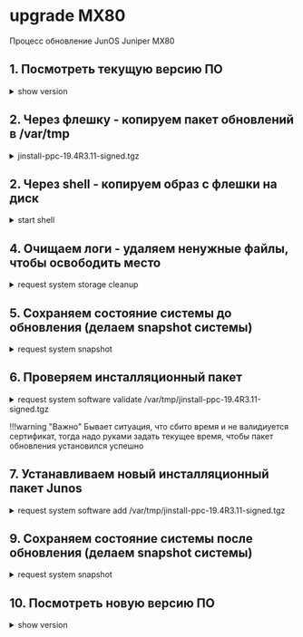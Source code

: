 # upgrade MX80

Процесс обновление JunOS Juniper MX80  


##  1. Посмотреть текущую версию ПО
<details><summary>show version</summary>
<p>

```bash
admin@MBR> show version 
	Hostname: MBR

	Model: mx80
	Junos: 15.1R7.8
	JUNOS Base OS boot [15.1R7.8]
	JUNOS Base OS Software Suite [15.1R7.8]
	JUNOS Crypto Software Suite [15.1R7.8]
	JUNOS Packet Forwarding Engine Support (MX80) [15.1R7.8]
	JUNOS Web Management [15.1R7.8]
	JUNOS Online Documentation [15.1R7.8]
	JUNOS Services Application Level Gateways [15.1R7.8]
	JUNOS Services Jflow Container package [15.1R7.8]
	JUNOS Services Stateful Firewall [15.1R7.8]
	JUNOS Services NAT [15.1R7.8]
	JUNOS Services RPM [15.1R7.8]
	JUNOS Services Captive Portal and Content Delivery Container package [15.1R7.8]
	JUNOS Macsec Software Suite [15.1R7.8]
	JUNOS Services Crypto [15.1R7.8]
	JUNOS Services IPSec [15.1R7.8]
	JUNOS Kernel Software Suite [15.1R7.8]
```
</p>
</details>

##  2. Через флешку - копируем пакет обновлений в /var/tmp 
<details><summary>jinstall-ppc-19.4R3.11-signed.tgz</summary>
<p>
</p>
</details>

##  2. Через shell - копируем образ с флешки на диск 
<details><summary>start shell</summary>
<p>
```bash
	!!!По факту прсто попадаешь в shell FreeBSD!!!
	!!!Тут действует большинство команд FreeBSD!!!
	admin@MBR> start shell
		%su root
	
	!Просмотр содержимого /var/tmp
	ls -la /var/tmp
		total 789184
		drwxrwxrwt   7 root   field        512 Feb 15 18:53 .
		drwxr-xr-x  34 root   wheel       1024 Feb 16  2020 ..
		drwxr-xr-x   2 root   field        512 Feb 15 17:23 gres-tp
		drwxrwxrwx   2 root   wheel        512 Jan 24  2019 install
		-rw-r--r--   1 admin  field  403906746 Feb 11 16:34 jinstall-ppc-19.4R3.11-signed.tgz
		drwxrwxrwx   2 root   wheel        512 Feb 22  2018 pics
		-r--r--r--   1 root   field        237 Jan 24  2019 preinstall_boot_loader.conf
		drwxr-xr-x   2 root   field        512 Feb 15 17:23 rtsdb
		drwxrwxrwt   2 root   wheel        512 Jan 24  2019 vi.recover
	
	!Проверяем свободное место 
	df -h
		Filesystem             Size    Used   Avail Capacity  Mounted on
		/dev/da0s1a            885M    226M    588M    28%    /
		devfs                  1.0K    1.0K      0B   100%    /dev
		/dev/md0                63M     63M      0B   100%    /packages/mnt/jbase
		/dev/md1               260M    260M      0B   100%    /packages/mnt/jkernel-ppc-15.1R7.8
		/dev/md2               167M    167M      0B   100%    /packages/mnt/jpfe-MX80-15.1R7.8
		/dev/md3                12M     12M      0B   100%    /packages/mnt/jdocs-15.1R7.8
		/dev/md4               115M    115M      0B   100%    /packages/mnt/jroute-ppc-15.1R7.8
		/dev/md5                29M     29M      0B   100%    /packages/mnt/jcrypto-ppc-15.1R7.8
		/dev/md6               270K    270K      0B   100%    /packages/mnt/jmacsec-15.1R7.8
		/dev/md7                26M     26M      0B   100%    /packages/mnt/jweb-ppc-15.1R7.8
		/dev/md8               2.8G     10K    2.6G     0%    /tmp
		/dev/md9               2.8G    2.3M    2.6G     0%    /mfs
		/dev/da0s1e             98M     34K     90M     0%    /config
		procfs                 4.0K    4.0K      0B   100%    /proc
		/dev/da1s1f            2.8G    437M    2.2G    17%    /var
		/var/jails/rest-api    2.8G    437M    2.2G    17%    /packages/mnt/jroute-ppc-15.1R7.8/web-api/var
		/var/jail              2.8G    437M    2.2G    17%    /packages/mnt/jweb-ppc-15.1R7.8/jail/var
		/var/log               2.8G    437M    2.2G    17%    /packages/mnt/jweb-ppc-15.1R7.8/jail/var/log
		devfs                  1.0K    1.0K      0B   100%    /packages/mnt/jweb-ppc-15.1R7.8/jail/dev

	!Создаем директроию для монитровние флешки
		mkdir /var/tmp/usb

	!Монтируем флешку 
		mount -t msdos /dev/da1s1 /var/tmp/usb

	!Копируем ПО в /var/tmp
		cp /var/tmp/usb/jinstall-ppc-19.4R3.11-signed.tgz
	
	!Размонтируем флешку
		unmount /var/tmp/usb

	!Возвращаемся в cli Juniper-a
		cli
</p>
</details>


##  4. Очищаем логи - удаляем ненужные файлы, чтобы освободить место
<details><summary>request system storage cleanup</summary>
<p>
</p>
</details>

##  5. Cохраняем состояние системы  до обновления (делаем snapshot системы)
<details><summary>request system snapshot </summary>
<p>
```bash
	request system snapshot 
	Verifying compatibility of destination media partitions...
	Running newfs (899MB) on internal media  / partition (da1s1a)...
	Running newfs (100MB) on internal media  /config partition (da1s1e)...
	Copying '/dev/da0s1a' to '/dev/da1s1a' .. (this may take a few minutes)
	Copying '/dev/da0s1e' to '/dev/da1s1e' .. (this may take a few minutes)
	The following filesystems were archived: / /config
```
</p>
</details>

##  6. Проверяем инсталляционный пакет
<details><summary>request system software validate /var/tmp/jinstall-ppc-19.4R3.11-signed.tgz</summary>
<p>
```bash
admin@MBR> request system software validate /var/tmp/jinstall-ppc-19.4R3.11-signed.tgz
	Checking compatibility with configurationalidate /var/tmp/jinstall-ppc-19.4R3.11-signed.tgz     
	Initializing...
	Using jbase-ppc-15.1R7.8
	Verified manifest signed by PackageProductionEc_2018 method ECDSA256+SHA256
	Using /var/tmp/jinstall-ppc-19.4R3.11-signed.tgz
	Verified jinstall-ppc-19.4R3.11.tgz signed by PackageProductionECP256_2020 method ECDSA256+SHA256
	Using jinstall-ppc-19.4R3.11.tgz
	Using jbundle-ppc-19.4R3.11.tgz
	Checking jbundle-ppc requirements on /
	Using jbase-ppc-19.4R3.11.tgz
	Verified manifest signed by PackageProductionECP256_2020 method ECDSA256+SHA256
	Verified jbase-ppc-19.4R3.11 signed by PackageProductionECP256_2020 method ECDSA256+SHA256
	Using /var/v/c/tmp/jbundle-ppc/jboot-ppc-19.4R3.11.tgz
	Using jcrypto-dp-support-19.4R3.11.tgz
	Verified manifest signed by PackageProductionECP256_2020 method ECDSA256+SHA256
	Verified jcrypto-dp-support-19.4R3.11 signed by PackageProductionECP256_2020 method ECDSA256+SHA256
	Using jcrypto-ppc-19.4R3.11.tgz
	Verified manifest signed by PackageProductionECP256_2020 method ECDSA256+SHA256
	Verified jcrypto-ppc-19.4R3.11 signed by PackageProductionECP256_2020 method ECDSA256+SHA256
	Using jdocs-19.4R3.11.tgz
	Verified manifest signed by PackageProductionECP256_2020 method ECDSA256+SHA256
	Verified jdocs-19.4R3.11 signed by PackageProductionECP256_2020 method ECDSA256+SHA256
	Using jkernel-ppc-19.4R3.11.tgz
	Verified manifest signed by PackageProductionECP256_2020 method ECDSA256+SHA256
	Verified jkernel-ppc-19.4R3.11 signed by PackageProductionECP256_2020 method ECDSA256+SHA256
	Using jmacsec-19.4R3.11.tgz
	Verified manifest signed by PackageProductionECP256_2020 method ECDSA256+SHA256
	Verified jmacsec-19.4R3.11 signed by PackageProductionECP256_2020 method ECDSA256+SHA256
	Using jpfe-ppc-19.4R3.11.tgz
	Verified SHA1 checksum of jpfe-ACX-19.4R3.11.tgz
	Verified SHA1 checksum of jpfe-MX104-19.4R3.11.tgz
	Verified SHA1 checksum of jpfe-MX80-19.4R3.11.tgz
	Verified manifest signed by PackageProductionECP256_2020 method ECDSA256+SHA256
	Verified jpfe-MX80-19.4R3.11 signed by PackageProductionECP256_2020 method ECDSA256+SHA256
	Using jroute-ppc-19.4R3.11.tgz
	Verified manifest signed by PackageProductionECP256_2020 method ECDSA256+SHA256
	Verified jroute-ppc-19.4R3.11 signed by PackageProductionECP256_2020 method ECDSA256+SHA256
	Using jsd-powerpc-19.4R3.11-jet-1.tgz
	Verified manifest signed by PackageProductionECP256_2020 method ECDSA256+SHA256
	Verified jsd-powerpc-19.4R3.11-jet-1 signed by PackageProductionECP256_2020 method ECDSA256+SHA256
	Using jsdn-powerpc-19.4R3.11.tgz
	Verified manifest signed by PackageProductionECP256_2020 method ECDSA256+SHA256
	Verified jsdn-powerpc-19.4R3.11 signed by PackageProductionECP256_2020 method ECDSA256+SHA256
	Using jservices-crypto-ppc-19.4R3.11.tgz
	Using jservices-ppc-19.4R3.11.tgz
	Using jweb-ppc-19.4R3.11.tgz
	Verified manifest signed by PackageProductionECP256_2020 method ECDSA256+SHA256
	Verified jweb-ppc-19.4R3.11 signed by PackageProductionECP256_2020 method ECDSA256+SHA256
	Using py-base-powerpc-19.4R3.11.tgz
	Verified py-base-powerpc-19.4R3.11 signed by PackageProductionECP256_2020 method ECDSA256+SHA256
	Verified manifest signed by PackageProductionECP256_2020 method ECDSA256+SHA256
	Verified py-base-powerpc-19.4R3.11 signed by PackageProductionECP256_2020 method ECDSA256+SHA256
	Using py-base2-powerpc-19.4R3.11.tgz
	Verified py-base2-powerpc-19.4R3.11 signed by PackageProductionECP256_2020 method ECDSA256+SHA256
	Verified manifest signed by PackageProductionECP256_2020 method ECDSA256+SHA256
	Verified py-base2-powerpc-19.4R3.11 signed by PackageProductionECP256_2020 method ECDSA256+SHA256
	Using py-extensions-powerpc-19.4R3.11.tgz
	Verified py-extensions-powerpc-19.4R3.11 signed by PackageProductionECP256_2020 method ECDSA256+SHA256
	Verified manifest signed by PackageProductionECP256_2020 method ECDSA256+SHA256
	Verified py-extensions-powerpc-19.4R3.11 signed by PackageProductionECP256_2020 method ECDSA256+SHA256
	Using py-extensions2-powerpc-19.4R3.11.tgz
	Verified py-extensions2-powerpc-19.4R3.11 signed by PackageProductionECP256_2020 method ECDSA256+SHA256
	Verified manifest signed by PackageProductionECP256_2020 method ECDSA256+SHA256
	Verified py-extensions2-powerpc-19.4R3.11 signed by PackageProductionECP256_2020 method ECDSA256+SHA256
	Hardware Database regeneration succeeded
	Validating against /config/juniper.conf.gz
	mgd: commit complete
	Validation succeeded
```
</p>
</details>

!!!warning "Важно"
          Бывает ситуация, что сбито время и не валидиуется сертификат, 
					тогда надо руками задать текущее время, чтобы пакет обновления установился успешно


##  7. Устанавливаем новый инсталляционный пакет Junos
<details><summary>request system software add /var/tmp/jinstall-ppc-19.4R3.11-signed.tgz</summary>
<p>
```bash
!Ошибка проверки сертификата из-за непрваильного времени в коробке
admin@MBR> request system software add /var/tmp/jinstall-ppc-19.4R3.11-signed.tgz          
	[Jan 20 13:28:06]: Checking pending install on fpc0

	[Jan 20 13:28:06]: Validating on fpc0
	[Jan 20 13:28:24]: Done with validate on all virtual chassis members

	fpc0:
	Verify the signature of the new package
	verify-sig: cannot validate certs.pem
	certificate is not yet valid: 
	/C=US/ST=CA/L=Sunnyvale/O=Juniper Networks/OU=Juniper 
	CA/CN=PackageProductionSHA1RSACA/emailAddress=ca@juniper.net

	ERROR: Package signature validation failed.  Aborting install.

!Для устранения данной ошибки устанавливаем текущее время в ручную
admin@MBR> set date 202206011436.00 
  Wed Jun  1 14:36:00 GMT-3 2022

!После этого процесс установки проходит без ошибок
admin@MBR> request system software add /var/tmp/jinstall-ppc-19.4R3.11-signed.tgz          
	NOTICE: Validating configuration against jinstall-ppc-19.4R3.11-signed.tgz.
	NOTICE: Use the 'no-validate' option to skip this if desired.
	Checking compatibility with configuration
	Initializing...
	Using jbase-ppc-15.1R7.8
	Verified manifest signed by PackageProductionEc_2018 method ECDSA256+SHA256
	Using /var/tmp/jinstall-ppc-19.4R3.11-signed.tgz
	Verified jinstall-ppc-19.4R3.11.tgz signed by PackageProductionECP256_2020 method ECDSA256+SHA256
	Using jinstall-ppc-19.4R3.11.tgz
	Using jbundle-ppc-19.4R3.11.tgz
	Checking jbundle-ppc requirements on /
	Using jbase-ppc-19.4R3.11.tgz
	Verified manifest signed by PackageProductionECP256_2020 method ECDSA256+SHA256
	Verified jbase-ppc-19.4R3.11 signed by PackageProductionECP256_2020 method ECDSA256+SHA256
	Using /var/v/c/tmp/jbundle-ppc/jboot-ppc-19.4R3.11.tgz
	Using jcrypto-dp-support-19.4R3.11.tgz
	Verified manifest signed by PackageProductionECP256_2020 method ECDSA256+SHA256
	Verified jcrypto-dp-support-19.4R3.11 signed by PackageProductionECP256_2020 method ECDSA256+SHA256
	Using jcrypto-ppc-19.4R3.11.tgz
	Verified manifest signed by PackageProductionECP256_2020 method ECDSA256+SHA256
	Verified jcrypto-ppc-19.4R3.11 signed by PackageProductionECP256_2020 method ECDSA256+SHA256
	Using jdocs-19.4R3.11.tgz
	Verified manifest signed by PackageProductionECP256_2020 method ECDSA256+SHA256
	Verified jdocs-19.4R3.11 signed by PackageProductionECP256_2020 method ECDSA256+SHA256
	Using jkernel-ppc-19.4R3.11.tgz
	Verified manifest signed by PackageProductionECP256_2020 method ECDSA256+SHA256
	Verified jkernel-ppc-19.4R3.11 signed by PackageProductionECP256_2020 method ECDSA256+SHA256
	Using jmacsec-19.4R3.11.tgz
	Verified manifest signed by PackageProductionECP256_2020 method ECDSA256+SHA256
	Verified jmacsec-19.4R3.11 signed by PackageProductionECP256_2020 method ECDSA256+SHA256
	Using jpfe-ppc-19.4R3.11.tgz
	Verified SHA1 checksum of jpfe-ACX-19.4R3.11.tgz
	Verified SHA1 checksum of jpfe-MX104-19.4R3.11.tgz
	Verified SHA1 checksum of jpfe-MX80-19.4R3.11.tgz
	Verified manifest signed by PackageProductionECP256_2020 method ECDSA256+SHA256
	Verified jpfe-MX80-19.4R3.11 signed by PackageProductionECP256_2020 method ECDSA256+SHA256
	Using jroute-ppc-19.4R3.11.tgz
	Verified manifest signed by PackageProductionECP256_2020 method ECDSA256+SHA256
	Verified jroute-ppc-19.4R3.11 signed by PackageProductionECP256_2020 method ECDSA256+SHA256
	Using jsd-powerpc-19.4R3.11-jet-1.tgz
	Verified manifest signed by PackageProductionECP256_2020 method ECDSA256+SHA256
	Verified jsd-powerpc-19.4R3.11-jet-1 signed by PackageProductionECP256_2020 method ECDSA256+SHA256
	Using jsdn-powerpc-19.4R3.11.tgz
	Verified manifest signed by PackageProductionECP256_2020 method ECDSA256+SHA256
	Verified jsdn-powerpc-19.4R3.11 signed by PackageProductionECP256_2020 method ECDSA256+SHA256
	Using jservices-crypto-ppc-19.4R3.11.tgz
	Using jservices-ppc-19.4R3.11.tgz
	Using jweb-ppc-19.4R3.11.tgz
	Verified manifest signed by PackageProductionECP256_2020 method ECDSA256+SHA256
	Verified jweb-ppc-19.4R3.11 signed by PackageProductionECP256_2020 method ECDSA256+SHA256
	Using py-base-powerpc-19.4R3.11.tgz
	Verified py-base-powerpc-19.4R3.11 signed by PackageProductionECP256_2020 method ECDSA256+SHA256
	Verified manifest signed by PackageProductionECP256_2020 method ECDSA256+SHA256
	Verified py-base-powerpc-19.4R3.11 signed by PackageProductionECP256_2020 method ECDSA256+SHA256
	Using py-base2-powerpc-19.4R3.11.tgz
	Verified py-base2-powerpc-19.4R3.11 signed by PackageProductionECP256_2020 method ECDSA256+SHA256
	Verified manifest signed by PackageProductionECP256_2020 method ECDSA256+SHA256
	Verified py-base2-powerpc-19.4R3.11 signed by PackageProductionECP256_2020 method ECDSA256+SHA256
	Using py-extensions-powerpc-19.4R3.11.tgz
	Verified py-extensions-powerpc-19.4R3.11 signed by PackageProductionECP256_2020 method ECDSA256+SHA256
	Verified manifest signed by PackageProductionECP256_2020 method ECDSA256+SHA256
	Verified py-extensions-powerpc-19.4R3.11 signed by PackageProductionECP256_2020 method ECDSA256+SHA256
	Using py-extensions2-powerpc-19.4R3.11.tgz
	Verified py-extensions2-powerpc-19.4R3.11 signed by PackageProductionECP256_2020 method ECDSA256+SHA256
	Verified manifest signed by PackageProductionECP256_2020 method ECDSA256+SHA256
	Verified py-extensions2-powerpc-19.4R3.11 signed by PackageProductionECP256_2020 method ECDSA256+SHA256
	Hardware Database regeneration succeeded
	Validating against /config/juniper.conf.gz
	mgd: commit complete
	Validation succeeded
	Installing package '/var/tmp/jinstall-ppc-19.4R3.11-signed.tgz' ...
	Verified jinstall-ppc-19.4R3.11.tgz signed by PackageProductionECP256_2020 method ECDSA256+SHA256
	Adding jinstall-ppc...

	WARNING:     This package will load JUNOS 19.4R3.11 software.
	WARNING:     It will save JUNOS configuration files, and SSH keys
	WARNING:     (if configured), but erase all other files and information
	WARNING:     stored on this machine.  It will attempt to preserve dumps
	WARNING:     and log files, but this can not be guaranteed.  This is the
	WARNING:     pre-installation stage and all the software is loaded when
	WARNING:     you reboot the system.
	
	Saving the config files ...
	NOTICE: uncommitted changes have been saved in /var/db/config/juniper.conf.pre-install
	Installing the bootstrap installer ...
	
	WARNING:     A REBOOT IS REQUIRED TO LOAD THIS SOFTWARE CORRECTLY. Use the
	WARNING:     'request system reboot' command when software installation is
	WARNING:     complete. To abort the installation, do not reboot your system,
	WARNING:     instead use the 'request system software delete jinstall'
	WARNING:     command as soon as this operation completes.
	
	Saving package file in /var/sw/pkg/jinstall-ppc-19.4R3.11-signed.tgz ...
	Saving state for rollback ...
```
</p>
</details>

##  8. Перезагружаем систему
<details><summary>request system reboot</summary>
<p>
​```bash
request system reboot
   ==================================================================================

		MBR
	 (ttyu0)
	
		login:
		MBR
	 (ttyu0)
	
		login:
		MBR
	 (ttyu0)
	
		login: 
		MBR
	 (ttyu0)
	
		logiadmin
		Password:
	
		--- JUNOS 15.1R7.8 built 2018-04-27 20:48:29 UTC
		admin@MBR
	>                                                                                                                                                                                                                              
		*** FINAL System shutdown message from admin@MBR
	 ***
	
		System going down IMMEDIATELY


		FWaiting (max 60 seconds) for system process `vnlru_mem' to stop...done
		Waiting (max 60 seconds) for system process `vnlru' to stop...done
		Waiting (max 60 seconds) for system process `bufdaemon' to stop...done
		Waiting (max 60 seconds) for system process `syncer' to stop...
		Syncing disks, vnodes remaining...0 0 0 done
	
		syncing disks... All buffers synced.
		Uptime: 365d14h47m17s
		recorded reboot as normal shutdown
		Rebooting...
		I2C:   ready


		U-Boot 1.1.6 (Feb  3 2010 - 11:57:02)
	
		CPU:   8572, Version: 2.1, (0x80e00021)
		Core0:  E500, Version: 3.0, (0x80210030)
		Clock Configuration:
		       CPU0:1333 MHz,        CPU1:1333 MHz, CCB: 533 MHz,
		       DDR: 267 MHz (533 MT/s data rate) (Synchronous), LBC:  33 MHz
		L1:    D-cache 32 kB enabled
		       I-cache 32 kB enabled
		Board: MX80 1.12
		CPLD:  Version 0x1d
		DRAM:  Initializing  -     DDR: 2048 MB
		Testing DRAM from 0x00000000 to 0x80000000
		DRAM test phase 1:
		DRAM test phase 2:
		DRAM test passed.
		Now running in RAM - U-Boot at: 0ffa0000
		Enable CPLD Watchdog
		POST: U-boot memory location PASSED
	
		Scaning PCIE bus:
	
		Scanning PCI Express` Bus .. for bus 0
		    Found(0.0.0), (0x1957,0x41) Class(0xb20) :MPC8572 PCIE Controller
		    BAR0 = 0xc0000000
	
		Scanning PCI Express` Bus .. for bus 1
		    Found(1.0.0), (0x10b5,0x8112) Class(0x604) :PEX8112 PCIe-to-PCI Bridge
		    BAR0 = 0xc0100000    BAR1 = 0x0
	
		Scanning PCI Express` Bus .. for bus 2
		    Found(2.1.0), (0x1033,0x35) Class(0xc03) :uPD720101/2 USB(OHCI) Controller
		    BAR0 = 0xc0200000
		    Found(2.1.1), (0x1033,0xe0) Class(0xc03) :uPD720101/2 USB(EHCI) Controller
		    BAR0 = 0xc0201000
		 ----------- PCIE scan complete, last bus = 2 ------------
	
		FLASH:  8 MB
		L2 cache 1MB: enabled
		In:    serial
		Out:   serial
		Err:   serial
		USB:   scanning bus for devices... 3 USB Device(s) found
		       scanning bus for storage devices... 2 Storage Device(s) found
		Net:   fxp0: PHY is Marvell 88E1112S (1410c97)
		me0, em0, fxp0 [PRIME], em1


		ELF file is 32 bit
		Loading .text @ 0x00010080 (176156 bytes)
		Loading .rodata @ 0x0003b09c (14008 bytes)
		Loading .rodata.str1.4 @ 0x0003e754 (15716 bytes)
		Loading set_Xcommand_set @ 0x000424b8 (88 bytes)
		Loading .rodata.cst4 @ 0x00042510 (12 bytes)
		Loading .data @ 0x00043000 (13896 bytes)
		Loading .sdata @ 0x00046648 (80 bytes)
		Clearing .sbss @ 0x00046698 (264 bytes)
		Clearing .bss @ 0x000467a0 (9232 bytes)
		## Starting application at 0x00010080 ...
		Consoles: U-Boot console
		Will try to boot from
		USB
		nand-flash0
		nand-flash1
	
		FreeBSD/PowerPC U-Boot bootstrap loader, Revision 2.2
		(vaidyasd@svl-junos-pool69.juniper.net, Wed Feb  3 09:50:07 PST 2010)
		Memory: 2048MB
		Trying to boot from nand-flash0
		Loading /boot/defaults/loader.conf
		/boot/installer text=0x85f194 data=0x58ec8+0xac700 syms=[0x4+0x7a680+0x4+0xbed0a]
		|
		Hit [Enter] to boot immediately, or space bar for command prompt.
		Booting [/boot/installer]...
		Kernel entry at 0xa00000e0 ...
		GDB: debug ports: uart
		GDB: current port: uart
		KDB: debugger backends: ddb gdb
		KDB: current backend: ddb
		platform_early_bootinit: MX-PPC Series Early Boot Initialization
		mxppc_set_re_type: hw.board.type is MX80
		mxppc_set_re_type: REtype:78, model:mx80, model:MX80, i2cid:2447
		WDOG initialized
		Copyright (c) 1996-2020, Juniper Networks, Inc.
		All rights reserved.
		Copyright (c) 1992-2007 The FreeBSD Project.
		Copyright (c) 1979, 1980, 1983, 1986, 1988, 1989, 1991, 1992, 1993, 1994
		        The Regents of the University of California. All rights reserved.
		FreeBSD is a registered trademark of The FreeBSD Foundation.
		JUNOS 19.4R3.11 #0: 2020-10-08 21:55:46 UTC
		    builder@qnc-jre-emake1t.juniper.net:/volume/build/junos/19.4/release/19.4R3.11/obj/powerpc/junos/bsd/kernels/MFS-PPC/kernel
		Timecounter "decrementer" frequency 66666666 Hz quality 0
		cpu0: Freescale e500v2 core revision 3.0
		cpu0: HID0 80004000<EMCP,TBEN>
		real memory  = 2084569088 (1988 MB)
		avail memory = 2044055552 (1949 MB)
		netisr_init: forcing maxthreads from 4 to 1
		ETHERNET SOCKET BRIDGE initialising
		Initializing M/T/EX platform properties ..
		nexus0: <Powerpc Nexus device>
		ocpbus0: <on-chip peripheral bus> on nexus0
		openpic0: <OpenPIC in on-chip peripheral bus> iomem 0xf7f40000-0xf7f600b3 on ocpbus0
		uart0: <16550 or compatible> iomem 0xf7f04500-0xf7f0450f irq 58 on ocpbus0
		uart0: console (9600,n,8,1)
		uart1: <16550 or compatible> iomem 0xf7f04600-0xf7f0460f irq 58 on ocpbus0
		lbc0: <Freescale Local Bus Controller> iomem 0xf7f05000-0xf7f05fff,0xf8000000-0xffffffff irq 20,21,22,24 on ocpbus0
		cfi0: <AMD/Fujitsu - 8MB> iomem 0xff800000-0xffffffff on lbc0
		tbbcpld0 iomem 0xff700000-0xff7fffff on lbc0
		tbbcpld_attach: 1st IRQ alloc; start:4 end:4 flags:7
		tbbcpld_attach: 2st IRQ alloc; start:6 end:6 flags:7
		uart2: <16750 or compatible> iomem 0xff600000-0xff600007 on lbc0
		i2c0: <MPC85XX OnChip i2c Controller> iomem 0xf7f03000-0xf7f03014 irq 59 on ocpbus0
		ds1672 rtc0: <DS1672 RTC> on i2c0
		i2c1: <MPC85XX OnChip i2c Controller> iomem 0xf7f03100-0xf7f03114 irq 59 on ocpbus0
		tsec0: <eTSEC ethernet controller> iomem 0xf7f24000-0xf7f24fff irq 45,46,50 on ocpbus0
		tsec0: hardware MAC address 02:00:00:00:00:0b
		miibus0: <MII bus> on tsec0
		gentbi0: <Generic ten-bit interface> on miibus0
		gentbi0:  1000baseSX-FDX, 1000baseT-FDX, auto
		tsec1: <eTSEC ethernet controller> iomem 0xf7f25000-0xf7f25fff irq 51,52,56 on ocpbus0
		tsec1: hardware MAC address 02:00:00:00:00:04
		miibus1: <MII bus> on tsec1
		gentbi1: <Generic ten-bit interface> on miibus1
		gentbi1:  1000baseSX-FDX, 1000baseT-FDX, auto
		tsec2: <eTSEC ethernet controller> iomem 0xf7f26000-0xf7f26fff irq 47,48,49 on ocpbus0
		tsec2: hardware MAC address 5c:5e:ab:09:61:ff
		miibus2: <MII bus> on tsec2
		e1000phy0: <Marvell 88E1112 Gigabit PHY> on miibus2
		e1000phy0:  10baseT, 10baseT-FDX, 100baseTX, 100baseTX-FDX, 1000baseTX-FDX, auto
		tsec3: <eTSEC ethernet controller> iomem 0xf7f27000-0xf7f27fff irq 53,54,55 on ocpbus0
		tsec3: hardware MAC address 02:00:02:00:00:04
		miibus3: <MII bus> on tsec3
		gentbi2: <Generic ten-bit interface> on miibus3
		gentbi2:  1000baseSX-FDX, 1000baseT-FDX, auto
		pcib0: <Freescale MPC8572 PCI Express host controller> iomem 0xf7f09000-0xf7f09fff,0xe8000000-0xebffffff on ocpbus0
		pci0: <PCI bus> on pcib0
		pcib1: <PCI-PCI bridge> mem 0xe8000000-0xe80fffff at device 0.0 on pci0
		pci1: <PCI bus> on pcib1
		pcib2: <PCI-PCI bridge> mem 0xe8100000-0xe810ffff irq 0 at device 0.0 on pci1
		pci2: <PCI bus> on pcib2
		pci2: <serial bus, USB> at device 1.0 (no driver attached)
		ehci0: <NEC uPD 72010x USB 2.0 controller> mem 0xe8200000-0xe82000ff irq 21 at device 1.1 on pci2
		usb0: EHCI version 1.0
		usb0: <NEC uPD 72010x USB 2.0 controller> on ehci0
		usb0: USB revision 2.0
		uhub0: NEC EHCI root hub, class 9/0, rev 2.00/1.00, addr 1
		uhub0: 3 ports with 3 removable, self powered
		umass0: ATP Electronics ATP IG eUSB SSD, rev 2.00/11.00, addr 2
		umass1: ATP Electronics ATP IG eUSB SSD, rev 2.00/11.00, addr 3
		Initializing product: 88 ..
		Initializing MX-PPC platform mastership..
		Registering tcp_platform_dependent = tcp_handle_special_ports
		md0: Preloaded image </boot/modules/mdimg> 32723456 bytes at 0xa0a9e95c
		da0 at umass-sim0 bus 0 target 0 lun 0
		da0: <ATP ATP IG eUSB SSD 1100> Fixed Direct Access SCSI-0 device
		da0: 40.000MB/s transfers
		da0: 3920MB (8028160 512 byte sectors: 255H 63S/T 499C)
		da1 at umass-sim1 bus 1 target 0 lun 0
		da1: <ATP ATP IG eUSB SSD 1100> Fixed Direct Access SCSI-0 device
		da1: 40.000MB/s transfers
		da1: 3920MB (8028160 512 byte sectors: 255H 63S/T 499C)
		Kernel thread "wkupdaemon" (pid 52) exited prematurely.
		Trying to mount root from cd9660:/dev/md0
		Disabling watchdog
		=================== Bootstrap installer starting ===================
		Initialized the environment
		Routing engine model is RE-MX80
		HW model is Freescale e500v2 core
		Discovered that flash disk = da0 , hard disk = da1
		** /dev/da0s1a
		** Last Mounted on /mnt
		** Phase 1 - Check Blocks and Sizes
		** Phase 2 - Check Pathnames
		** Phase 3 - Check Connectivity
		** Phase 4 - Check Reference Counts
		** Phase 5 - Check Cyl groups
		1877 files, 126380 used, 326560 free (56 frags, 40813 blocks, 0.0% fragmentation)
		** /dev/da0s1e
		** Last Mounted on /config
		** Phase 1 - Check Blocks and Sizes
		** Phase 2 - Check Pathnames
		** Phase 3 - Check Connectivity
		** Phase 4 - Check Reference Counts
		** Phase 5 - Check Cyl groups
		9 files, 17 used, 50264 free (16 frags, 6281 blocks, 0.0% fragmentation)
		** /dev/da1s1a
		** Last Mounted on /tmp/.snp5531/mnt
		** Phase 1 - Check Blocks and Sizes
		** Phase 2 - Check Pathnames
		** Phase 3 - Check Connectivity
		** Phase 4 - Check Reference Counts
		** Phase 5 - Check Cyl groups
		1862 files, 115856 used, 337336 free (16 frags, 42165 blocks, 0.0% fragmentation)
		** /dev/da1s1e
		** Last Mounted on /tmp/.snp5531/mnt
		** Phase 1 - Check Blocks and Sizes
		** Phase 2 - Check Pathnames
		** Phase 3 - Check Connectivity
		** Phase 4 - Check Reference Counts
		** Phase 5 - Check Cyl groups
		9 files, 13 used, 50488 free (16 frags, 6309 blocks, 0.0% fragmentation)
		** /dev/da1s1f
		** Last Mounted on /var
		** Phase 1 - Check Blocks and Sizes
		** Phase 2 - Check Pathnames
		** Phase 3 - Check Connectivity
		** Phase 4 - Check Reference Counts
		** Phase 5 - Check Cyl groups
		582 files, 622519 used, 845708 free (788 frags, 105615 blocks, 0.1% fragmentation)
		Disk to install is da0
		mfs: available=3921376
		hw.physmem: 2139095040
		hw.usermem: 2073767936
		hw.realmem: 2084569088
		Using 3921376 for /tmp
		Setting ospackage=jboot-ppc-19.4R3.11.tgz, configpackage=configs-19.4R3.11.tgz
		Setting packlist=jbundle-ppc-19.4R3.11.tgz
		Partitioning da0 ...
		******* Working on device /dev/da0 *******
		Installing disk label on da0s1
		Running newfs on da0s1a...
		/dev/da0s1a: 899.2MB (1841556 sectors) block size 16384, fragment size 2048
		        using 5 cylinder groups of 183.62MB, 11752 blks, 23552 inodes.
		super-block backups (for fsck -b #) at:
		 32, 376096, 752160, 1128224, 1504288
		Running newfs on da0s1e...
		/dev/da0s1e: 99.9MB (204616 sectors) block size 16384, fragment size 2048
		        using 4 cylinder groups of 24.98MB, 1599 blks, 3200 inodes.
		super-block backups (for fsck -b #) at:
		 32, 51200, 102368, 153536
		Clearing the last sector of da0s1a...
		Clearing the last sector of da0s1e...
		chflags: not found
		Installing JUNOS on da0...
		Adding jbase...
		Mounted jbase on /mnt/packages/mnt/jbase (/dev/md2)
		Restoring backed up configurations...
		Adding jbundle-ppc-19.4R3.11.tgz...
		Checking package integrity...
		Running requirements check first for jbundle-ppc-19.4R3.11...
		Running pre-install for jbundle-ppc-19.4R3.11...
		Installing jbundle-ppc-19.4R3.11 in /var/tmp/jbundle-ppc-19.4R3.11.tgz.1...
		Running post-install for jbundle-ppc-19.4R3.11...
		Verified SHA1 checksum of jbase-ppc-19.4R3.11.tgz
		Verified SHA1 checksum of jboot-ppc-19.4R3.11.tgz
		Verified SHA1 checksum of jcrypto-dp-support-19.4R3.11.tgz
		Verified SHA1 checksum of jcrypto-ppc-19.4R3.11.tgz
		Verified SHA1 checksum of jdocs-19.4R3.11.tgz
		Verified SHA1 checksum of jkernel-ppc-19.4R3.11.tgz
		Verified SHA1 checksum of jmacsec-19.4R3.11.tgz
		Verified SHA1 checksum of jpfe-ppc-19.4R3.11.tgz
		Verified SHA1 checksum of jroute-ppc-19.4R3.11.tgz
		Verified SHA1 checksum of jsd-powerpc-19.4R3.11-jet-1.tgz
		Verified SHA1 checksum of jsdn-powerpc-19.4R3.11.tgz
		Verified SHA1 checksum of jservices-crypto-ppc-19.4R3.11.tgz
		Verified SHA1 checksum of jservices-ppc-19.4R3.11.tgz
		Verified SHA1 checksum of jweb-ppc-19.4R3.11.tgz
		Adding jcrypto-ppc...
		Adding jpfe-ppc...
		Adding jweb-ppc...
		Adding jdocs...
		Adding jsdn-powerpc...
		Adding jservices-ppc...
		Installing new jservices-alg ...
		Verified jservices-alg-xlp64-19.4R3.11.tgz signed by PackageProductionECP256_2020 method ECDSA256+SHA256
		Verified jservices-alg-19.4R3.11.tgz signed by PackageProductionECP256_2020 method ECDSA256+SHA256
		Creating /opt/sdk/service-packages/jservices-alg ...
		Storing jservices-alg-xlp64-19.4R3.11.tgz in /var/sw/pkg ...
		Link: /opt/sdk/service-packages/jservices-alg/jservices-alg-xlp64 -> /var/sw/pkg/jservices-alg-xlp64-19.4R3.11.tgz...
		Installing new jservices-cos ...
		Verified jservices-cos-xlp64-19.4R3.11.tgz signed by PackageProductionECP256_2020 method ECDSA256+SHA256
		Verified jservices-cos-19.4R3.11.tgz signed by PackageProductionECP256_2020 method ECDSA256+SHA256
		Creating /opt/sdk/service-packages/jservices-cos ...
		Storing jservices-cos-xlp64-19.4R3.11.tgz in /var/sw/pkg ...
		Link: /opt/sdk/service-packages/jservices-cos/jservices-cos-xlp64 -> /var/sw/pkg/jservices-cos-xlp64-19.4R3.11.tgz...
		Installing new jservices-jflow ...
		Verified jservices-jflow-xlp64-19.4R3.11.tgz signed by PackageProductionECP256_2020 method ECDSA256+SHA256
		Verified jservices-jflow-19.4R3.11.tgz signed by PackageProductionECP256_2020 method ECDSA256+SHA256
		Creating /opt/sdk/service-packages/jservices-jflow ...
		Storing jservices-jflow-xlp64-19.4R3.11.tgz in /var/sw/pkg ...
		Link: /opt/sdk/service-packages/jservices-jflow/jservices-jflow-xlp64 -> /var/sw/pkg/jservices-jflow-xlp64-19.4R3.11.tgz...
		Installing new jservices-sfw ...
		Verified jservices-sfw-xlp64-19.4R3.11.tgz signed by PackageProductionECP256_2020 method ECDSA256+SHA256
		Verified jservices-sfw-19.4R3.11.tgz signed by PackageProductionECP256_2020 method ECDSA256+SHA256
		Creating /opt/sdk/service-packages/jservices-sfw ...
		Storing jservices-sfw-xlp64-19.4R3.11.tgz in /var/sw/pkg ...
		Link: /opt/sdk/service-packages/jservices-sfw/jservices-sfw-xlp64 -> /var/sw/pkg/jservices-sfw-xlp64-19.4R3.11.tgz...
		Installing new jservices-nat ...
		Verified jservices-nat-xlp64-19.4R3.11.tgz signed by PackageProductionECP256_2020 method ECDSA256+SHA256
		Verified jservices-nat-19.4R3.11.tgz signed by PackageProductionECP256_2020 method ECDSA256+SHA256
		Creating /opt/sdk/service-packages/jservices-nat ...
		Storing jservices-nat-xlp64-19.4R3.11.tgz in /var/sw/pkg ...
		Link: /opt/sdk/service-packages/jservices-nat/jservices-nat-xlp64 -> /var/sw/pkg/jservices-nat-xlp64-19.4R3.11.tgz...
		Installing new jservices-rpm ...
		Verified jservices-rpm-xlp64-19.4R3.11.tgz signed by PackageProductionECP256_2020 method ECDSA256+SHA256
		Verified jservices-rpm-19.4R3.11.tgz signed by PackageProductionECP256_2020 method ECDSA256+SHA256
		Creating /opt/sdk/service-packages/jservices-rpm ...
		Storing jservices-rpm-xlp64-19.4R3.11.tgz in /var/sw/pkg ...
		Link: /opt/sdk/service-packages/jservices-rpm/jservices-rpm-xlp64 -> /var/sw/pkg/jservices-rpm-xlp64-19.4R3.11.tgz...
		Installing new jservices-softwire ...
		Verified jservices-softwire-xlp64-19.4R3.11.tgz signed by PackageProductionECP256_2020 method ECDSA256+SHA256
		Verified jservices-softwire-19.4R3.11.tgz signed by PackageProductionECP256_2020 method ECDSA256+SHA256
		Creating /opt/sdk/service-packages/jservices-softwire ...
		Storing jservices-softwire-xlp64-19.4R3.11.tgz in /var/sw/pkg ...
		Link: /opt/sdk/service-packages/jservices-softwire/jservices-softwire-xlp64 -> /var/sw/pkg/jservices-softwire-xlp64-19.4R3.11.tgz...
		Installing new jservices-cpcd ...
		Verified jservices-cpcd-xlp64-19.4R3.11.tgz signed by PackageProductionECP256_2020 method ECDSA256+SHA256
		Verified jservices-cpcd-19.4R3.11.tgz signed by PackageProductionECP256_2020 method ECDSA256+SHA256
		Creating /opt/sdk/service-packages/jservices-cpcd ...
		Storing jservices-cpcd-xlp64-19.4R3.11.tgz in /var/sw/pkg ...
		Link: /opt/sdk/service-packages/jservices-cpcd/jservices-cpcd-xlp64 -> /var/sw/pkg/jservices-cpcd-xlp64-19.4R3.11.tgz...
		Adding jmacsec...
		Adding jservices-crypto-ppc...
		Installing new jservices-crypto-base ...
		Verified jservices-crypto-base-xlp64-19.4R3.11.tgz signed by PackageProductionECP256_2020 method ECDSA256+SHA256
		Verified jservices-crypto-base-19.4R3.11.tgz signed by PackageProductionECP256_2020 method ECDSA256+SHA256
		Creating /opt/sdk/service-packages/jservices-crypto-base ...
		Storing jservices-crypto-base-xlp64-19.4R3.11.tgz in /var/sw/pkg ...
		Link: /opt/sdk/service-packages/jservices-crypto-base/jservices-crypto-base-xlp64 -> /var/sw/pkg/jservices-crypto-base-xlp64-19.4R3.11.tgz...
		Installing new jservices-ipsec ...
		Verified jservices-ipsec-xlp64-19.4R3.11.tgz signed by PackageProductionECP256_2020 method ECDSA256+SHA256
		Verified jservices-ipsec-19.4R3.11.tgz signed by PackageProductionECP256_2020 method ECDSA256+SHA256
		Creating /opt/sdk/service-packages/jservices-ipsec ...
		Storing jservices-ipsec-xlp64-19.4R3.11.tgz in /var/sw/pkg ...
		Link: /opt/sdk/service-packages/jservices-ipsec/jservices-ipsec-xlp64 -> /var/sw/pkg/jservices-ipsec-xlp64-19.4R3.11.tgz...
		Installing new jservices-rtcom ...
		Verified jservices-rtcom-xlp64-19.4R3.11.tgz signed by PackageProductionECP256_2020 method ECDSA256+SHA256
		Verified jservices-rtcom-19.4R3.11.tgz signed by PackageProductionECP256_2020 method ECDSA256+SHA256
		Creating /opt/sdk/service-packages/jservices-rtcom ...
		Storing jservices-rtcom-xlp64-19.4R3.11.tgz in /var/sw/pkg ...
		Link: /opt/sdk/service-packages/jservices-rtcom/jservices-rtcom-xlp64 -> /var/sw/pkg/jservices-rtcom-xlp64-19.4R3.11.tgz...
		Installing new jservices-ssl ...
		Verified jservices-ssl-xlp64-19.4R3.11.tgz signed by PackageProductionECP256_2020 method ECDSA256+SHA256
		Verified jservices-ssl-19.4R3.11.tgz signed by PackageProductionECP256_2020 method ECDSA256+SHA256
		Creating /opt/sdk/service-packages/jservices-ssl ...
		Storing jservices-ssl-xlp64-19.4R3.11.tgz in /var/sw/pkg ...
		Link: /opt/sdk/service-packages/jservices-ssl/jservices-ssl-xlp64 -> /var/sw/pkg/jservices-ssl-xlp64-19.4R3.11.tgz...
		Installing new jservices-tcp-log ...
		Verified jservices-tcp-log-xlp64-19.4R3.11.tgz signed by PackageProductionECP256_2020 method ECDSA256+SHA256
		Verified jservices-tcp-log-19.4R3.11.tgz signed by PackageProductionECP256_2020 method ECDSA256+SHA256
		Creating /opt/sdk/service-packages/jservices-tcp-log ...
		Storing jservices-tcp-log-xlp64-19.4R3.11.tgz in /var/sw/pkg ...
		Link: /opt/sdk/service-packages/jservices-tcp-log/jservices-tcp-log-xlp64 -> /var/sw/pkg/jservices-tcp-log-xlp64-19.4R3.11.tgz...
		Adding jcrypto-dp-support...
		Adding py-base-powerpc...
		Adding py-base2-powerpc...
		Adding py-extensions-powerpc...
		Adding py-extensions2-powerpc...
		Adding jsd-powerpc-19.4R3.11-jet...
		Adding jkernel-ppc...
		Adding jroute-ppc...
		Unmounted /mnt/packages/mnt/jbase
		machdep.bootsuccess: 0 -> 1
		machdep.nextbootdev: usb -> nand-flash0
		Waiting (max 60 seconds) for system process `vnlru' to stop...done
		Waiting (max 60 seconds) for system process `vnlru_mem' to stop...done
		Waiting (max 60 seconds) for system process `bufdaemon' to stop...done
		Waiting (max 60 seconds) for system process `syncer' to stop...
		Syncing disks, vnodes remaining...0 0 done
	
		syncing disks... All buffers synced.
		Uptime: 11m59s
		Rebooting...
		I2C:   ready


		U-Boot 1.1.6 (Feb  3 2010 - 11:57:02)
	
		CPU:   8572, Version: 2.1, (0x80e00021)
		Core0:  E500, Version: 3.0, (0x80210030)
		Clock Configuration:
		       CPU0:1333 MHz,        CPU1:1333 MHz, CCB: 533 MHz,
		       DDR: 267 MHz (533 MT/s data rate) (Synchronous), LBC:  33 MHz
		L1:    D-cache 32 kB enabled
		       I-cache 32 kB enabled
		Board: MX80 1.12
		CPLD:  Version 0x1d
		DRAM:  Initializing  -     DDR: 2048 MB
		Testing DRAM from 0x00000000 to 0x80000000
		DRAM test phase 1:
		DRAM test phase 2:
		DRAM test passed.
		Now running in RAM - U-Boot at: 0ffa0000
		Enable CPLD Watchdog
		POST: U-boot memory location PASSED
	
		Scaning PCIE bus:
	
		Scanning PCI Express` Bus .. for bus 0
		    Found(0.0.0), (0x1957,0x41) Class(0xb20) :MPC8572 PCIE Controller
		    BAR0 = 0xc0000000
	
		Scanning PCI Express` Bus .. for bus 1
		    Found(1.0.0), (0x10b5,0x8112) Class(0x604) :PEX8112 PCIe-to-PCI Bridge
		    BAR0 = 0xc0100000    BAR1 = 0x0
	
		Scanning PCI Express` Bus .. for bus 2
		    Found(2.1.0), (0x1033,0x35) Class(0xc03) :uPD720101/2 USB(OHCI) Controller
		    BAR0 = 0xc0200000
		    Found(2.1.1), (0x1033,0xe0) Class(0xc03) :uPD720101/2 USB(EHCI) Controller
		    BAR0 = 0xc0201000
		 ----------- PCIE scan complete, last bus = 2 ------------
	
		FLASH:  8 MB
		L2 cache 1MB: enabled
		In:    serial
		Out:   serial
		Err:   serial
		USB:   scanning bus for devices... 3 USB Device(s) found
		       scanning bus for storage devices... 2 Storage Device(s) found
		Net:   fxp0: PHY is Marvell 88E1112S (1410c97)
		me0, em0, fxp0 [PRIME], em1


		ELF file is 32 bit
		Loading .text @ 0x00010080 (176156 bytes)
		Loading .rodata @ 0x0003b09c (14008 bytes)
		Loading .rodata.str1.4 @ 0x0003e754 (15716 bytes)
		Loading set_Xcommand_set @ 0x000424b8 (88 bytes)
		Loading .rodata.cst4 @ 0x00042510 (12 bytes)
		Loading .data @ 0x00043000 (13896 bytes)
		Loading .sdata @ 0x00046648 (80 bytes)
		Clearing .sbss @ 0x00046698 (264 bytes)
		Clearing .bss @ 0x000467a0 (9232 bytes)
		## Starting application at 0x00010080 ...
		Consoles: U-Boot console
		Will try to boot from
		USB
		nand-flash0
		nand-flash1
	
		FreeBSD/PowerPC U-Boot bootstrap loader, Revision 2.2
		(vaidyasd@svl-junos-pool69.juniper.net, Wed Feb  3 09:50:07 PST 2010)
		Memory: 2048MB
		Trying to boot from nand-flash0
		/boot/init.4th loaded.
		Loading /boot/defaults/loader.conf
		/kernel data=0xeb1000+0x1149d4 syms=[0x4+0xb39a0+0x4+0x1105d3]




		Hit [Enter] to boot immediately, or space bar for command prompt.
		Booting [/kernel]...
		Kernel entry at 0xa00000c0 ...
		GDB: debug ports: uart
		GDB: current port: uart
		KDB: debugger backends: ddb gdb
		KDB: current backend: ddb
		platform_early_bootinit: MX-PPC Series Early Boot Initialization
		mxppc_set_re_type: hw.board.type is MX80
		mxppc_set_re_type: REtype:78, model:mx80, model:MX80, i2cid:2447
		WDOG initialized
		Copyright (c) 1996-2020, Juniper Networks, Inc.
		All rights reserved.
		Copyright (c) 1992-2007 The FreeBSD Project.
		Copyright (c) 1979, 1980, 1983, 1986, 1988, 1989, 1991, 1992, 1993, 1994
		        The Regents of the University of California. All rights reserved.
		FreeBSD is a registered trademark of The FreeBSD Foundation.
		JUNOS 19.4R3.11 #0: 2020-10-08 21:58:24 UTC
		    builder@qnc-jre-emake1t.juniper.net:/volume/build/junos/19.4/release/19.4R3.11/obj/powerpc/junos/bsd/kernels/JUNIPER-PPC/kernel
		WARNING: debug.mpsafenet forced to 0 as ipsec requires Giant
		Timecounter "decrementer" frequency 66666666 Hz quality 0
		cpu0: Freescale e500v2 core revision 3.0
		cpu0: HID0 80004000<EMCP,TBEN>
		real memory  = 2116026368 (2018 MB)
		avail memory = 2075127808 (1978 MB)
		Security policy loaded: JUNOS MAC/pcap (mac_pcap)
		Security policy loaded: JUNOS MAC/runasnonroot (mac_runasnonroot)
		Security policy loaded: Junos MAC/veriexec (mac_veriexec)
		MAC/veriexec fingerprint module loaded: SHA256
		MAC/veriexec fingerprint module loaded: SHA1
		netisr_init: forcing maxthreads from 4 to 1
		random: <Software, Yarrow> initialized
		Initializing M/T/EX platform properties ..
		ETHERNET SOCKET BRIDGE initialising
		nexus0: <Powerpc Nexus device>
		ocpbus0: <on-chip peripheral bus> on nexus0
		openpic0: <OpenPIC in on-chip peripheral bus> iomem 0xf7f40000-0xf7f600b3 on ocpbus0
		uart0: <16550 or compatible> iomem 0xf7f04500-0xf7f0450f irq 58 on ocpbus0
		uart0: console (9600,n,8,1)
		uart1: <16550 or compatible> iomem 0xf7f04600-0xf7f0460f irq 58 on ocpbus0
		lbc0: <Freescale Local Bus Controller> iomem 0xf7f05000-0xf7f05fff,0xf8000000-0xffffffff irq 20,21,22,24 on ocpbus0
		cfi0: <AMD/Fujitsu - 8MB> iomem 0xff800000-0xffffffff on lbc0
		tbbcpld0 iomem 0xff700000-0xff7fffff on lbc0
		tbbcpld_attach: 1st IRQ alloc; start:4 end:4 flags:7
		tbbcpld_attach: 2st IRQ alloc; start:6 end:6 flags:7
		uart2: <16750 or compatible> iomem 0xff600000-0xff600007 on lbc0
		i2c0: <MPC85XX OnChip i2c Controller> iomem 0xf7f03000-0xf7f03014 irq 59 on ocpbus0
		ds1672 rtc0: <DS1672 RTC> on i2c0
		i2c1: <MPC85XX OnChip i2c Controller> iomem 0xf7f03100-0xf7f03114 irq 59 on ocpbus0
		tsec0: <eTSEC ethernet controller> iomem 0xf7f24000-0xf7f24fff irq 45,46,50 on ocpbus0
		tsec0: hardware MAC address 02:00:00:00:00:0b
		miibus0: <MII bus> on tsec0
		gentbi0: <Generic ten-bit interface> on miibus0
		gentbi0:  1000baseSX-FDX, 1000baseT-FDX, auto
		tsec1: <eTSEC ethernet controller> iomem 0xf7f25000-0xf7f25fff irq 51,52,56 on ocpbus0
		tsec1: hardware MAC address 02:00:00:00:00:04
		miibus1: <MII bus> on tsec1
		gentbi1: <Generic ten-bit interface> on miibus1
		gentbi1:  1000baseSX-FDX, 1000baseT-FDX, auto
		tsec2: <eTSEC ethernet controller> iomem 0xf7f26000-0xf7f26fff irq 47,48,49 on ocpbus0
		tsec2: hardware MAC address 5c:5e:ab:09:61:ff
		miibus2: <MII bus> on tsec2
		e1000phy0: <Marvell 88E1112 Gigabit PHY> on miibus2
		e1000phy0:  10baseT, 10baseT-FDX, 100baseTX, 100baseTX-FDX, 1000baseTX-FDX, auto
		tsec3: <eTSEC ethernet controller> iomem 0xf7f27000-0xf7f27fff irq 53,54,55 on ocpbus0
		tsec3: hardware MAC address 02:00:02:00:00:04
		miibus3: <MII bus> on tsec3
		gentbi2: <Generic ten-bit interface> on miibus3
		gentbi2:  1000baseSX-FDX, 1000baseT-FDX, auto
		pcib0: <Freescale MPC8572 PCI Express host controller> iomem 0xf7f09000-0xf7f09fff,0xe8000000-0xebffffff on ocpbus0
		pci0: <PCI bus> on pcib0
		pcib1: <PCI-PCI bridge> mem 0xe8000000-0xe80fffff at device 0.0 on pci0
		pci1: <PCI bus> on pcib1
		pcib2: <PCI-PCI bridge> mem 0xe8100000-0xe810ffff irq 0 at device 0.0 on pci1
		pci2: <PCI bus> on pcib2
		pci2: <serial bus, USB> at device 1.0 (no driver attached)
		ehci0: <NEC uPD 72010x USB 2.0 controller> mem 0xe8200000-0xe82000ff irq 21 at device 1.1 on pci2
		usb0: EHCI version 1.0
		usb0: <NEC uPD 72010x USB 2.0 controller> on ehci0
		usb0: USB revision 2.0
		uhub0: NEC EHCI root hub, class 9/0, rev 2.00/1.00, addr 1
		uhub0: 3 ports with 3 removable, self powered
		umass0: ATP Electronics ATP IG eUSB SSD, rev 2.00/11.00, addr 2
		umass0: SCSI over Bulk-Only; quirks = 0x0000
		umass0:0:0:-1: Attached to scbus0
		umass1: ATP Electronics ATP IG eUSB SSD, rev 2.00/11.00, addr 3
		umass1: SCSI over Bulk-Only; quirks = 0x0000
		umass1:1:1:-1: Attached to scbus1
		Initializing product: 88 ..
		Setting up M/T interface operations and attributes
		Initializing MX-PPC platform mastership..
		Registering tcp_platform_dependent = tcp_handle_special_ports
		da1 at umass-sim1 bus 1 target 0 lun 0
		da1: <ATP ATP IG eUSB SSD 1100> Fixed Direct Access SCSI-0 device
		da1: 40.000MB/s transfers
		da1: 3920MB (8028160 512 byte sectors: 255H 63S/T 499C)
		da0 at umass-sim0 bus 0 target 0 lun 0
		da0: <ATP ATP IG eUSB SSD 1100> Fixed Direct Access SCSI-0 device
		da0: 40.000MB/s transfers
		da0: 3920MB (8028160 512 byte sectors: 255H 63S/T 499C)
		random: unblocking device.
		Kernel thread "wkupdaemon" (pid 63) exited prematurely.
		Trying to mount root from ufs:/dev/da0s1a
		Attaching /packages/jbase via /dev/mdctl...
		Mounted jbase package on /dev/md0...
	
		Verified manifest signed by PackageProductionECP256_2020 method ECDSA256+SHA256
		Verified jboot signed by PackageProductionECP256_2020 method ECDSA256+SHA256
		Verified jbase-ppc-19.4R3.11 signed by PackageProductionECP256_2020 method ECDSA256+SHA256
		Mounted jkernel package on /dev/md1...
		Verified manifest signed by PackageProductionECP256_2020 method ECDSA256+SHA256
		Verified jkernel-ppc-19.4R3.11 signed by PackageProductionECP256_2020 method ECDSA256+SHA256
		Mounted jpfe package on /dev/md2...
		Verified manifest signed by PackageProductionECP256_2020 method ECDSA256+SHA256
		Verified jpfe-MX80-19.4R3.11 signed by PackageProductionECP256_2020 method ECDSA256+SHA256
		Mounted jdocs package on /dev/md3...
		Verified manifest signed by PackageProductionECP256_2020 method ECDSA256+SHA256
		Verified jdocs-19.4R3.11 signed by PackageProductionECP256_2020 method ECDSA256+SHA256
		Mounted jroute package on /dev/md4...
		Verified manifest signed by PackageProductionECP256_2020 method ECDSA256+SHA256
		Verified jroute-ppc-19.4R3.11 signed by PackageProductionECP256_2020 method ECDSA256+SHA256
		Executing /packages/mnt/jroute-ppc-19.4R3.11/mount.post..
		Mounted jcrypto package on /dev/md5...
		Verified manifest signed by PackageProductionECP256_2020 method ECDSA256+SHA256
		Verified jcrypto-ppc-19.4R3.11 signed by PackageProductionECP256_2020 method ECDSA256+SHA256
		Mounted jcrypto-dp-support package on /dev/md6...
		Verified manifest signed by PackageProductionECP256_2020 method ECDSA256+SHA256
		Verified jcrypto-dp-support-19.4R3.11 signed by PackageProductionECP256_2020 method ECDSA256+SHA256
		Mounted jmacsec package on /dev/md7...
		Verified manifest signed by PackageProductionECP256_2020 method ECDSA256+SHA256
		Verified jmacsec-19.4R3.11 signed by PackageProductionECP256_2020 method ECDSA256+SHA256
		Mounted jsd package on /dev/md8...
		Verified manifest signed by PackageProductionECP256_2020 method ECDSA256+SHA256
		Verified jsd-powerpc-19.4R3.11-jet-1 signed by PackageProductionECP256_2020 method ECDSA256+SHA256
		Mounted jsdn-powerpc package on /dev/md9...
		Verified manifest signed by PackageProductionECP256_2020 method ECDSA256+SHA256
		Verified jsdn-powerpc-19.4R3.11 signed by PackageProductionECP256_2020 method ECDSA256+SHA256
		Mounted jweb package on /dev/md10...
		Verified manifest signed by PackageProductionECP256_2020 method ECDSA256+SHA256
		Verified jweb-ppc-19.4R3.11 signed by PackageProductionECP256_2020 method ECDSA256+SHA256
		Executing /packages/mnt/jweb-ppc-19.4R3.11/mount.post..
		Mounted py-base-powerpc package on /dev/md11...
		Verified manifest signed by PackageProductionECP256_2020 method ECDSA256+SHA256
		Verified py-base-powerpc-19.4R3.11 signed by PackageProductionECP256_2020 method ECDSA256+SHA256
		Mounted py-base2-powerpc package on /dev/md12...
		Verified manifest signed by PackageProductionECP256_2020 method ECDSA256+SHA256
		Verified py-base2-powerpc-19.4R3.11 signed by PackageProductionECP256_2020 method ECDSA256+SHA256
		Mounted py-extensions-powerpc package on /dev/md13...
		Verified manifest signed by PackageProductionECP256_2020 method ECDSA256+SHA256
		Verified py-extensions-powerpc-19.4R3.11 signed by PackageProductionECP256_2020 method ECDSA256+SHA256
		Mounted py-extensions2-powerpc package on /dev/md14...
		Verified manifest signed by PackageProductionECP256_2020 method ECDSA256+SHA256
		Verified py-extensions2-powerpc-19.4R3.11 signed by PackageProductionECP256_2020 method ECDSA256+SHA256
		swapon: adding /dev/da0s1b as swap device
		Automatic reboot in progress...
		** Last Mounted on /mnt
		** Root file system
		** Phase 1 - Check Blocks and Sizes
		** Phase 2 - Check Pathnames
		** Phase 3 - Check Connectivity
		** Phase 4 - Check Reference Counts
		** Phase 5 - Check Cyl groups
		6380 files, 162390 used, 290550 free (38 frags, 36314 blocks, 0.0% fragmentation)
		** Last Mounted on /mnt/config
		** Phase 1 - Check Blocks and Sizes
		** Phase 2 - Check Pathnames
		** Phase 3 - Check Connectivity
		** Phase 4 - Check Reference Counts
		** Phase 5 - Check Cyl groups
		9 files, 17 used, 50264 free (16 frags, 6281 blocks, 0.0% fragmentation)
		** Last Mounted on /mnt/var
		** Phase 1 - Check Blocks and Sizes
		** Phase 2 - Check Pathnames
		** Phase 3 - Check Connectivity
		** Phase 4 - Check Reference Counts
		** Phase 5 - Check Cyl groups
		610 files, 613556 used, 854671 free (783 frags, 106736 blocks, 0.1% fragmentation)
		** /dev/da1s1f
		FILE SYSTEM CLEAN; SKIPPING CHECKS
		clean, 854671 free (783 frags, 106736 blocks, 0.1% fragmentation)
		tunefs: soft updates remains unchanged as disabled
		hw.re.gres_sync_other: 0 -> 1
		Creating initial configuration...mgd: commit complete
		Setting initial options:  debugger_on_panic=NO debugger_on_break=NO.
		Starting optional daemons: .
		Doing initial network setup: keyadmin.
		Initial interface configuration:
		additional daemons:.
		checking for core dump...
		savecore: Router rebooting after a normal shutdown...
		savecore: Router rebooting after a normal shutdown...
		savecore: no dumps found
		Set Enhanced BBE Default...
		Enhanced BBE Default for mx80 set to... 2
		Enhanced arp scale is disabled
		Set Inline Services Cookie Mode to DefauLoading the IMA Link Media Layer; Attaching to media services layer
		Loading the IMA Group Media Layer; Attaching to media services layer
		lt...
		Inline Services Coookie MODE  Default forLoading the SONET Media Layer; Attaching to media services layer
		 mx80 set to... 2
		Additional routing options:kern.module_path: /boot//kernel;/bLoading the CHMIC module
		oot/modules -> /modules/peertype;/modules/ifpfe_drv;/modules/ifpfe_media;/modules/platform;/modules;
		kld netpfe media: ifpfem_ds0 ifpfem_ds1e1 ifpfem_ds3e3 ifpfem_ima ifpfem_otn ifpfem_sonetkld netpfe drv: ifpfed_atm ifpfedLoading POS driver
		_chmic ifpfed_controller ifpfed_ds0 ifpfed_ds1e1 ifpfed_ds3e3 if Loading Aggregate sonet driver
		pfed_ep ifpfed_irb ifpfed_lt ifpfed_ml_cmn ifpfed_ml_ha ifpfed_pos ifpfed_pppoe ifpfed_ps ifpfed_sa ifpfed_svcs Loading Multilink Services PICs module.
		Loading the M&T Platform NETPFE module
		ifpfed_vtkld platform: mt_ifpfekld peertype: peertype_asp peertype_msp peertype_pex peertype_slavere peertype_xdpc pvid_db kld ipsec kldcryptosoft0: <software crypto> on nexus0
		 kats kldIPsec: Initialized Security Association Processing.
		.
		Doing additional network setup: ntpdate.
		Starting final network daemons:.Loading JUNOS chassis module
		chassis_init_hw_chassis_startup_time: chassis startup time 0.000000
	
		 chassis.ko loaded setting ldconfig path: /usr/lib /opt/lib
		starting standard daemons: cron.
		Initial rc.powerpc initialization:.
	
		 Lock Manager
		RDM Embedded 7 [04-Aug-2006] http://www.birdstep.com
		Copyright (c) 1992-2006 Birdstep Technology, Inc.  All Rights Reserved.
	
		Unix Domain sockets Lock manager
		Lock manager 'lockmgr' started successfully.
	
		Database Initialization Utility
		RDM Embedded 7 [04-Aug-2006] http://www.birdstep.com
		Copyright (c) 1992-2006 Birdstep Technology, Inc.  All Rights Reserved.
	
		Profile database initialized
		Local package initialization:.
		kern.securelevel: -1 -> 1
		starting local daemons:set cores for group access
		.
		Tue Feb 16 11:04:40 GMT-7 2021
	
		MBR
	 (ttyu0)
	
		login: Feb 16 11:04:57 init: license-service (PID 2112) sending signal hup: due to "proto-mastership": 0x1
```

</p>
</details>

##  9. Cохраняем состояние системы  после обновления (делаем snapshot системы)
<details><summary>request system snapshot </summary>
<p>

```bash
   request system snapshot 
	Verifying compatibility of destination media partitions...
	Running newfs (899MB) on internal media  / partition (da1s1a)...
	Running newfs (100MB) on internal media  /config partition (da1s1e)...
	Copying '/dev/da0s1a' to '/dev/da1s1a' .. (this may take a few minutes)
	Copying '/dev/da0s1e' to '/dev/da1s1e' .. (this may take a few minutes)
	The following filesystems were archived: / /config
```

</p>
</details>

## 10.  Посмотреть новую версию ПО
<details><summary>show version </summary>
<p>
```bash
> show version 
	Hostname: MBR

	Model: mx80
	Junos: 19.4R3.11
	JUNOS Base OS boot [19.4R3.11]
	JUNOS Base OS Software Suite [19.4R3.11]
	JUNOS Crypto Software Suite [19.4R3.11]
	JUNOS Packet Forwarding Engine Support (MX80) [19.4R3.11]
	JUNOS Web Management [19.4R3.11]
	JUNOS Online Documentation [19.4R3.11]
	JUNOS SDN Software Suite [19.4R3.11]
	JUNOS Services Application Level Gateways [19.4R3.11]
	JUNOS Services COS [19.4R3.11]
	JUNOS Services Jflow Container package [19.4R3.11]
	JUNOS Services Stateful Firewall [19.4R3.11]
	JUNOS Services NAT [19.4R3.11]
	JUNOS Services RPM [19.4R3.11]
	JUNOS Services SOFTWIRE [19.4R3.11]
	JUNOS Services Captive Portal and Content Delivery Container package [19.4R3.11]
	JUNOS Macsec Software Suite [19.4R3.11]
	JUNOS Services Crypto [19.4R3.11]
	JUNOS Services IPSec [19.4R3.11]
	JUNOS Services RTCOM [19.4R3.11]
	JUNOS Services SSL [19.4R3.11]
	JUNOS Services TCP-LOG [19.4R3.11]
	JUNOS DP Crypto Software Software Suite [19.4R3.11]
	JUNOS py-base-powerpc [19.4R3.11]
	JUNOS py-base2-powerpc [19.4R3.11]
	JUNOS py-extensions-powerpc [19.4R3.11]
	JUNOS py-extensions2-powerpc [19.4R3.11]
	JUNOS jsd [powerpc-19.4R3.11-jet-1]
	JUNOS Kernel Software Suite [19.4R3.11]
	JUNOS Routing Software Suite [19.4R3.11]
```
</p>
</details>
